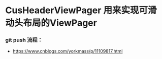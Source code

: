 # CusHeaderViewPager 用来实现可滑动头布局的ViewPager

### git push 流程：
- https://www.cnblogs.com/yorkmass/p/11109817.html
